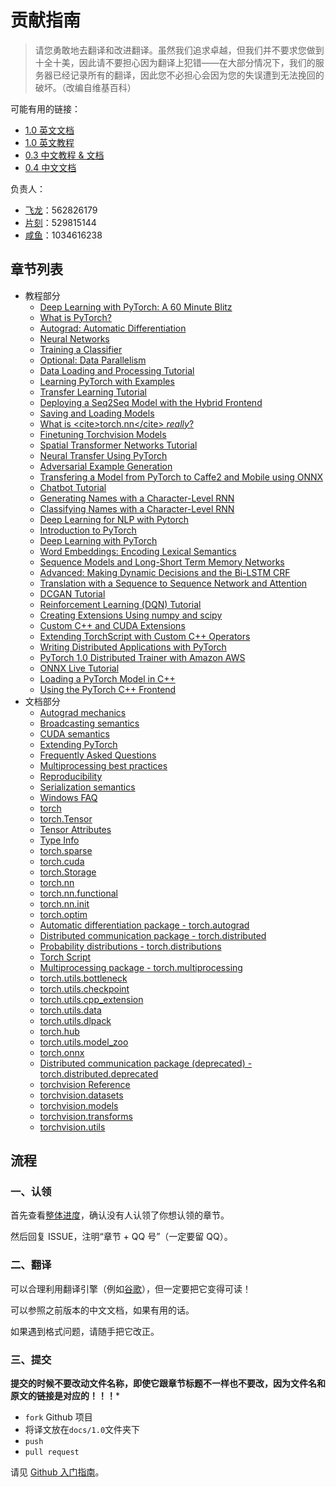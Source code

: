 # 贡献指南

> 请您勇敢地去翻译和改进翻译。虽然我们追求卓越，但我们并不要求您做到十全十美，因此请不要担心因为翻译上犯错——在大部分情况下，我们的服务器已经记录所有的翻译，因此您不必担心会因为您的失误遭到无法挽回的破坏。（改编自维基百科）

可能有用的链接：

+   [1.0 英文文档](https://pytorch.org/docs/)
+   [1.0 英文教程](https://pytorch.org/tutorials/)
+   [0.3 中文教程 & 文档](https://pytorch.apachecn.org/docs/0.3/)
+   [0.4 中文文档](https://pytorch.apachecn.org/docs/0.4/)

负责人：

+   [飞龙](https://github.com/wizardforcel)：562826179
+   [片刻](https://github.com/jiangzhonglian)：529815144
+   [咸鱼](https://github.com/)：1034616238

## 章节列表

+   教程部分
    +   [Deep Learning with PyTorch: A 60 Minute Blitz](https://github.com/apachecn/pytorch-doc-zh/blob/master/docs/1.0/deep_learning_60min_blitz.md)
    +   [What is PyTorch?](https://github.com/apachecn/pytorch-doc-zh/blob/master/docs/1.0/blitz_tensor_tutorial.md)
    +   [Autograd: Automatic Differentiation](https://github.com/apachecn/pytorch-doc-zh/blob/master/docs/1.0/blitz_autograd_tutorial.md)
    +   [Neural Networks](https://github.com/apachecn/pytorch-doc-zh/blob/master/docs/1.0/blitz_neural_networks_tutorial.md)
    +   [Training a Classifier](https://github.com/apachecn/pytorch-doc-zh/blob/master/docs/1.0/blitz_cifar10_tutorial.md)
    +   [Optional: Data Parallelism](https://github.com/apachecn/pytorch-doc-zh/blob/master/docs/1.0/blitz_data_parallel_tutorial.md)
    +   [Data Loading and Processing Tutorial](https://github.com/apachecn/pytorch-doc-zh/blob/master/docs/1.0/data_loading_tutorial.md)
    +   [Learning PyTorch with Examples](https://github.com/apachecn/pytorch-doc-zh/blob/master/docs/1.0/pytorch_with_examples.md)
    +   [Transfer Learning Tutorial](https://github.com/apachecn/pytorch-doc-zh/blob/master/docs/1.0/transfer_learning_tutorial.md)
    +   [Deploying a Seq2Seq Model with the Hybrid Frontend](https://github.com/apachecn/pytorch-doc-zh/blob/master/docs/1.0/deploy_seq2seq_hybrid_frontend_tutorial.md)
    +   [Saving and Loading Models](https://github.com/apachecn/pytorch-doc-zh/blob/master/docs/1.0/saving_loading_models.md)
    +   [What is &lt;cite&gt;torch.nn&lt;/cite&gt; _really_?](https://github.com/apachecn/pytorch-doc-zh/blob/master/docs/1.0/nn_tutorial.md)
    +   [Finetuning Torchvision Models](https://github.com/apachecn/pytorch-doc-zh/blob/master/docs/1.0/finetuning_torchvision_models_tutorial.md)
    +   [Spatial Transformer Networks Tutorial](https://github.com/apachecn/pytorch-doc-zh/blob/master/docs/1.0/spatial_transformer_tutorial.md)
    +   [Neural Transfer Using PyTorch](https://github.com/apachecn/pytorch-doc-zh/blob/master/docs/1.0/neural_style_tutorial.md)
    +   [Adversarial Example Generation](https://github.com/apachecn/pytorch-doc-zh/blob/master/docs/1.0/fgsm_tutorial.md)
    +   [Transfering a Model from PyTorch to Caffe2 and Mobile using ONNX](https://github.com/apachecn/pytorch-doc-zh/blob/master/docs/1.0/super_resolution_with_caffe2.md)
    +   [Chatbot Tutorial](https://github.com/apachecn/pytorch-doc-zh/blob/master/docs/1.0/chatbot_tutorial.md)
    +   [Generating Names with a Character-Level RNN](https://github.com/apachecn/pytorch-doc-zh/blob/master/docs/1.0/char_rnn_generation_tutorial.md)
    +   [Classifying Names with a Character-Level RNN](https://github.com/apachecn/pytorch-doc-zh/blob/master/docs/1.0/char_rnn_classification_tutorial.md)
    +   [Deep Learning for NLP with Pytorch](https://github.com/apachecn/pytorch-doc-zh/blob/master/docs/1.0/deep_learning_nlp_tutorial.md)
    +   [Introduction to PyTorch](https://github.com/apachecn/pytorch-doc-zh/blob/master/docs/1.0/nlp_pytorch_tutorial.md)
    +   [Deep Learning with PyTorch](https://github.com/apachecn/pytorch-doc-zh/blob/master/docs/1.0/nlp_deep_learning_tutorial.md)
    +   [Word Embeddings: Encoding Lexical Semantics](https://github.com/apachecn/pytorch-doc-zh/blob/master/docs/1.0/nlp_word_embeddings_tutorial.md)
    +   [Sequence Models and Long-Short Term Memory Networks](https://github.com/apachecn/pytorch-doc-zh/blob/master/docs/1.0/nlp_sequence_models_tutorial.md)
    +   [Advanced: Making Dynamic Decisions and the Bi-LSTM CRF](https://github.com/apachecn/pytorch-doc-zh/blob/master/docs/1.0/nlp_advanced_tutorial.md)
    +   [Translation with a Sequence to Sequence Network and Attention](https://github.com/apachecn/pytorch-doc-zh/blob/master/docs/1.0/seq2seq_translation_tutorial.md)
    +   [DCGAN Tutorial](https://github.com/apachecn/pytorch-doc-zh/blob/master/docs/1.0/dcgan_faces_tutorial.md)
    +   [Reinforcement Learning (DQN) Tutorial](https://github.com/apachecn/pytorch-doc-zh/blob/master/docs/1.0/reinforcement_q_learning.md)
    +   [Creating Extensions Using numpy and scipy](https://github.com/apachecn/pytorch-doc-zh/blob/master/docs/1.0/numpy_extensions_tutorial.md)
    +   [Custom C++   and CUDA Extensions](https://github.com/apachecn/pytorch-doc-zh/blob/master/docs/1.0/cpp_extension.md)
    +   [Extending TorchScript with Custom C++   Operators](https://github.com/apachecn/pytorch-doc-zh/blob/master/docs/1.0/torch_script_custom_ops.md)
    +   [Writing Distributed Applications with PyTorch](https://github.com/apachecn/pytorch-doc-zh/blob/master/docs/1.0/dist_tuto.md)
    +   [PyTorch 1.0 Distributed Trainer with Amazon AWS](https://github.com/apachecn/pytorch-doc-zh/blob/master/docs/1.0/aws_distributed_training_tutorial.md)
    +   [ONNX Live Tutorial](https://github.com/apachecn/pytorch-doc-zh/blob/master/docs/1.0/ONNXLive.md)
    +   [Loading a PyTorch Model in C++](https://github.com/apachecn/pytorch-doc-zh/blob/master/docs/1.0/cpp_export.md)
    +   [Using the PyTorch C++   Frontend](https://github.com/apachecn/pytorch-doc-zh/blob/master/docs/1.0/cpp_frontend.md)
+   文档部分
    +   [Autograd mechanics](https://github.com/apachecn/pytorch-doc-zh/blob/master/docs/1.0/notes_autograd.md)
    +   [Broadcasting semantics](https://github.com/apachecn/pytorch-doc-zh/blob/master/docs/1.0/notes_broadcasting.md)
    +   [CUDA semantics](https://github.com/apachecn/pytorch-doc-zh/blob/master/docs/1.0/notes_cuda.md)
    +   [Extending PyTorch](https://github.com/apachecn/pytorch-doc-zh/blob/master/docs/1.0/notes_extending.md)
    +   [Frequently Asked Questions](https://github.com/apachecn/pytorch-doc-zh/blob/master/docs/1.0/notes_faq.md)
    +   [Multiprocessing best practices](https://github.com/apachecn/pytorch-doc-zh/blob/master/docs/1.0/notes_multiprocessing.md)
    +   [Reproducibility](https://github.com/apachecn/pytorch-doc-zh/blob/master/docs/1.0/notes_randomness.md)
    +   [Serialization semantics](https://github.com/apachecn/pytorch-doc-zh/blob/master/docs/1.0/notes_serialization.md)
    +   [Windows FAQ](https://github.com/apachecn/pytorch-doc-zh/blob/master/docs/1.0/notes_windows.md)
    +   [torch](https://github.com/apachecn/pytorch-doc-zh/blob/master/docs/1.0/torch.md)
    +   [torch.Tensor](https://github.com/apachecn/pytorch-doc-zh/blob/master/docs/1.0/tensors.md)
    +   [Tensor Attributes](https://github.com/apachecn/pytorch-doc-zh/blob/master/docs/1.0/tensor_attributes.md)
    +   [Type Info](https://github.com/apachecn/pytorch-doc-zh/blob/master/docs/1.0/type_info.md)
    +   [torch.sparse](https://github.com/apachecn/pytorch-doc-zh/blob/master/docs/1.0/sparse.md)
    +   [torch.cuda](https://github.com/apachecn/pytorch-doc-zh/blob/master/docs/1.0/cuda.md)
    +   [torch.Storage](https://github.com/apachecn/pytorch-doc-zh/blob/master/docs/1.0/storage.md)
    +   [torch.nn](https://github.com/apachecn/pytorch-doc-zh/blob/master/docs/1.0/nn.md)
    +   [torch.nn.functional](https://github.com/apachecn/pytorch-doc-zh/blob/master/docs/1.0/nn_functional.md)
    +   [torch.nn.init](https://github.com/apachecn/pytorch-doc-zh/blob/master/docs/1.0/nn_init.md)
    +   [torch.optim](https://github.com/apachecn/pytorch-doc-zh/blob/master/docs/1.0/optim.md)
    +   [Automatic differentiation package - torch.autograd](https://github.com/apachecn/pytorch-doc-zh/blob/master/docs/1.0/autograd.md)
    +   [Distributed communication package - torch.distributed](https://github.com/apachecn/pytorch-doc-zh/blob/master/docs/1.0/distributed.md)
    +   [Probability distributions - torch.distributions](https://github.com/apachecn/pytorch-doc-zh/blob/master/docs/1.0/distributions.md)
    +   [Torch Script](https://github.com/apachecn/pytorch-doc-zh/blob/master/docs/1.0/jit.md)
    +   [Multiprocessing package - torch.multiprocessing](https://github.com/apachecn/pytorch-doc-zh/blob/master/docs/1.0/multiprocessing.md)
    +   [torch.utils.bottleneck](https://github.com/apachecn/pytorch-doc-zh/blob/master/docs/1.0/bottleneck.md)
    +   [torch.utils.checkpoint](https://github.com/apachecn/pytorch-doc-zh/blob/master/docs/1.0/checkpoint.md)
    +   [torch.utils.cpp_extension](https://github.com/apachecn/pytorch-doc-zh/blob/master/docs/1.0/docs_cpp_extension.md)
    +   [torch.utils.data](https://github.com/apachecn/pytorch-doc-zh/blob/master/docs/1.0/data.md)
    +   [torch.utils.dlpack](https://github.com/apachecn/pytorch-doc-zh/blob/master/docs/1.0/dlpack.md)
    +   [torch.hub](https://github.com/apachecn/pytorch-doc-zh/blob/master/docs/1.0/hub.md)
    +   [torch.utils.model_zoo](https://github.com/apachecn/pytorch-doc-zh/blob/master/docs/1.0/model_zoo.md)
    +   [torch.onnx](https://github.com/apachecn/pytorch-doc-zh/blob/master/docs/1.0/onnx.md)
    +   [Distributed communication package (deprecated) - torch.distributed.deprecated](https://github.com/apachecn/pytorch-doc-zh/blob/master/docs/1.0/distributed_deprecated.md)
    +   [torchvision Reference](https://github.com/apachecn/pytorch-doc-zh/blob/master/docs/1.0/docs_torchvision_ref.md)
    +   [torchvision.datasets](https://github.com/apachecn/pytorch-doc-zh/blob/master/docs/1.0/torchvision_datasets.md)
    +   [torchvision.models](https://github.com/apachecn/pytorch-doc-zh/blob/master/docs/1.0/torchvision_models.md)
    +   [torchvision.transforms](https://github.com/apachecn/pytorch-doc-zh/blob/master/docs/1.0/torchvision_transforms.md)
    +   [torchvision.utils](https://github.com/apachecn/pytorch-doc-zh/blob/master/docs/1.0/torchvision_utils.md)

## 流程

### 一、认领

首先查看[整体进度](https://github.com/apachecn/pytorch-doc-zh/issues/274)，确认没有人认领了你想认领的章节。
 
然后回复 ISSUE，注明“章节 + QQ 号”（一定要留 QQ）。

### 二、翻译

可以合理利用翻译引擎（例如[谷歌](https://translate.google.cn/)），但一定要把它变得可读！

可以参照之前版本的中文文档，如果有用的话。

如果遇到格式问题，请随手把它改正。

### 三、提交

**提交的时候不要改动文件名称，即使它跟章节标题不一样也不要改，因为文件名和原文的链接是对应的！！！***

+   `fork` Github 项目
+   将译文放在`docs/1.0`文件夹下
+   `push`
+   `pull request`

请见 [Github 入门指南](https://github.com/apachecn/kaggle/blob/master/docs/GitHub)。
